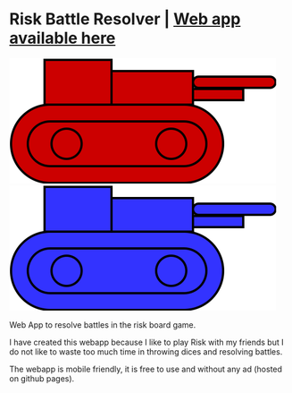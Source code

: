 # Risk Battle Resolver | [Web app available here](https://claudiosalvatorearcidiacono.github.io/risk_battle_resolver/)

![red tank](images/red_tank.drawio.svg)
![blue tank](images/blue_tank.drawio.svg)

Web App to resolve battles in the risk board game.

I have created this webapp because I like to play Risk with my friends but I do not like to waste too much time in throwing dices and resolving battles.

The webapp is mobile friendly, it is free to use and without any ad (hosted on github pages).
